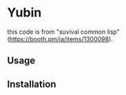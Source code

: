 # Yubin
   this code is from "suvival common lisp"(https://booth.pm/ja/items/1300098).

## Usage

## Installation
